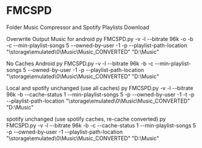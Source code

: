 # FMCSPD
Folder Music Compressor and Spotify Playlists Download

Overwrite Output Music for android
py FMCSPD.py -v -l --bitrate 96k -o -b -c --min-playlist-songs 5 --owned-by-user -1 -p --playlist-path-location "\storage\emulated\0\Music\Music_CONVERTED" "D:\Music"

No Caches Android
py FMCSPD.py -v -l --bitrate 96k -b -c --min-playlist-songs 5 --owned-by-user -1 -p --playlist-path-location "\storage\emulated\0\Music\Music_CONVERTED" "D:\Music"

Local and spotify unchanged (use all caches)
py FMCSPD.py -v -l --bitrate 96k -b --cache-status 1 --min-playlist-songs 5 -p --owned-by-user -1 -t -p --playlist-path-location "\storage\emulated\0\Music\Music_CONVERTED" "D:\Music"

spotify unchanged (use spotify caches, re-cache converted)
py FMCSPD.py -v -l --bitrate 96k -b -c --cache-status 1 --min-playlist-songs 5 -p --owned-by-user -1 --playlist-path-location "\storage\emulated\0\Music\Music_CONVERTED" "D:\Music"

